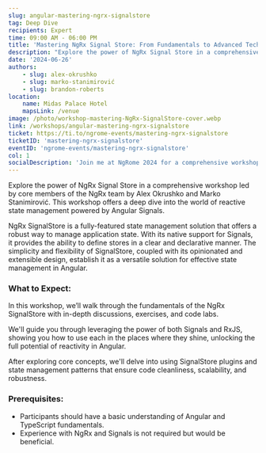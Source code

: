 ```yaml
---
slug: angular-mastering-ngrx-signalstore
tag: Deep Dive
recipients: Expert
time: 09:00 AM - 06:00 PM
title: 'Mastering NgRx Signal Store: From Fundamentals to Advanced Techniques'
description: "Explore the power of NgRx Signal Store in a comprehensive workshop led by core members of the NgRx team by Alex Okrushko, Marko Stanimirović and Brandon Roberts. This workshop offers a deep dive into the world of reactive state management powered by Angular Signals. NgRx SignalStore is a fully-featured state management solution that offers a robust way to manage application state. With its native support for Signals, it provides the ability to define stores in a clear and declarative manner. The simplicity and flexibility of SignalStore, coupled with its opinionated and extensible design, establish it as a versatile solution for effective state management in Angular."
date: '2024-06-26'
authors: 
    - slug: alex-okrushko
    - slug: marko-stanimirović
    - slug: brandon-roberts
location: 
    name: Midas Palace Hotel
    mapsLink: /venue
image: /photo/workshop-mastering-NgRx-SignalStore-cover.webp
link: /workshops/angular-mastering-ngrx-signalstore
ticket: https://ti.to/ngrome-events/mastering-ngrx-signalstore
ticketID: 'mastering-ngrx-signalstore'
eventID: 'ngrome-events/mastering-ngrx-signalstore'
col: 1
socialDescription: 'Join me at NgRome 2024 for a comprehensive workshop on mastering NgRx Signal Store! Led by NgRx core members Alex Okrushko & Marko Stanimirović, this session offers in-depth insights into reactive state management with Angular Signals. Secure your spot now! #NgRome #NgRx #Workshop'
---
```


Explore the power of NgRx Signal Store in a comprehensive workshop led by core members of the NgRx team by Alex Okrushko and Marko Stanimirović. This workshop offers a deep dive into the world of reactive state management powered by Angular Signals.

NgRx SignalStore is a fully-featured state management solution that offers a robust way to manage application state. With its native support for Signals, it provides the ability to define stores in a clear and declarative manner. The simplicity and flexibility of SignalStore, coupled with its opinionated and extensible design, establish it as a versatile solution for effective state management in Angular.

### What to Expect:
In this workshop, we’ll walk through the fundamentals of the NgRx SignalStore with in-depth discussions, exercises, and code labs. 
  
We'll guide you through leveraging the power of both Signals and RxJS, showing you how to use each in the places where they shine, unlocking the full potential of reactivity in Angular. 
  
After exploring core concepts, we'll delve into using SignalStore plugins and state management patterns that ensure code cleanliness, scalability, and robustness.

### Prerequisites:
- Participants should have a basic understanding of Angular and TypeScript fundamentals. 
- Experience with NgRx and Signals is not required but would be beneficial.